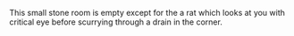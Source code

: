 This small stone room is empty except for the a rat which looks at you with critical eye before scurrying through a drain in the corner. 